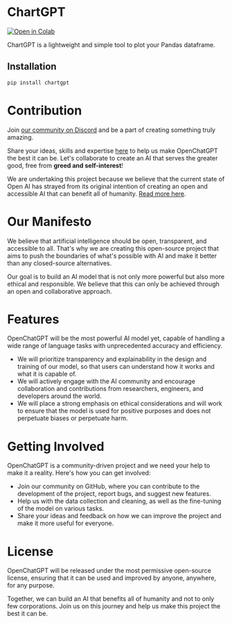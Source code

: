 # ChartGPT

[![Open in Colab](https://camo.githubusercontent.com/84f0493939e0c4de4e6dbe113251b4bfb5353e57134ffd9fcab6b8714514d4d1/68747470733a2f2f636f6c61622e72657365617263682e676f6f676c652e636f6d2f6173736574732f636f6c61622d62616467652e737667)](https://colab.research.google.com/drive/1RokFYWHiW0aZOYpOTXbf3HJIzEslbZ6i?usp=sharing)

ChartGPT is a lightweight and simple tool to plot your Pandas dataframe.

## Installation

```python
pip install chartgpt
```

# Contribution 
Join [our community on Discord](https://discord.gg/jNcJttFVbE) and be a part of creating something truly amazing. 

Share your ideas, skills and expertise [here](https://github.com/chatgpt/contribution/issues) to help us make OpenChatGPT the best it can be. Let's collaborate to create an AI that serves the greater good, free from **greed and self-interest**!

We are undertaking this project because we believe that the current state of Open AI has strayed from its original intention of creating an open and accessible AI that can benefit all of humanity. [Read more here](https://www.technologyreview.com/2020/02/17/844721/ai-openai-moonshot-elon-musk-sam-altman-greg-brockman-messy-secretive-reality/).

# Our Manifesto

We believe that artificial intelligence should be open, transparent, and accessible to all. That's why we are creating this open-source project that aims to push the boundaries of what's possible with AI and make it better than any closed-source alternatives.

Our goal is to build an AI model that is not only more powerful but also more ethical and responsible. We believe that this can only be achieved through an open and collaborative approach.

# Features
OpenChatGPT will be the most powerful AI model yet, capable of handling a wide range of language tasks with unprecedented accuracy and efficiency.
- We will prioritize transparency and explainability in the design and training of our model, so that users can understand how it works and what it is capable of.
- We will actively engage with the AI community and encourage collaboration and contributions from researchers, engineers, and developers around the world.
- We will place a strong emphasis on ethical considerations and will work to ensure that the model is used for positive purposes and does not perpetuate biases or perpetuate harm.

# Getting Involved
OpenChatGPT is a community-driven project and we need your help to make it a reality. Here's how you can get involved:

- Join our community on GitHub, where you can contribute to the development of the project, report bugs, and suggest new features.
- Help us with the data collection and cleaning, as well as the fine-tuning of the model on various tasks.
- Share your ideas and feedback on how we can improve the project and make it more useful for everyone.

# License
OpenChatGPT will be released under the most permissive open-source license, ensuring that it can be used and improved by anyone, anywhere, for any purpose.

Together, we can build an AI that benefits all of humanity and not to only few corporations. Join us on this journey and help us make this project the best it can be.
